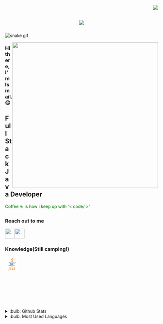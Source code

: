 <img align="right" src="https://visitor-badge.laobi.icu/badge?page_id=zumrudu-anka.zumrudu-anka">

<h1 align="center">
  <a href="https://git.io/typing-svg">
    <img src="https://readme-typing-svg.herokuapp.com/?lines=Hello,+There!+👋;This+is+Osman+DURDAĞ....;Nice+to+meet+you!&center=true&size=30">
  </a>
</h1>

![snake gif](https://github.com/akdogani/akdogani/blob/output/github-contribution-grid-snake.gif)

<img src="https://media.giphy.com/media/bGgsc5mWoryfgKBx1u/giphy.gif" align="right" width="480" height="480">

### Hi there, I'm Ismail. :blush:

## Full Stack Java Developer 

<font color="green"> Coffee :coffee: is how i keep up with '< code/ >' </font>


### Reach out to me

  
[<img height="32" width="32" src="https://unpkg.com/simple-icons@v7/icons/linkedin.svg" align="left" />][linkedin]
[<img height="32" width="32" src="https://unpkg.com/simple-icons@v7/icons/twitter.svg" align="left" />][twitter]

<br />
<br />
  
### Knowledge(Still camping!)
<img align="left" src=https://raw.githubusercontent.com/github/explore/5b3600551e122a3277c2c5368af2ad5725ffa9a1/topics/java/java.png width="45" heigth="45" />
  
[linkedin]: https://www.linkedin.com/in/ismail-akdogan-662401163/
[twitter]: https://twitter.com/akdoganni
  

 <br />
  <br />
  <br />
  <br />
  <br />
  <br />
  <br />
  <br />
  <br />
  <br />
  <details>
  <summary> :bulb: Github Stats</summary>
  <img src="https://github-readme-stats.vercel.app/api?username=akdogani&theme=tokyonight" >
  </details>
  
   <details>
  <summary> :bulb: Most Used Languages</summary>
  <img src="https://github-readme-stats.vercel.app/api/top-langs/?username=akdogani&layout=compact&theme=tokyonight" >
  </details>


